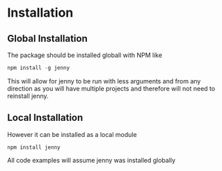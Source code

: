 ﻿# Installation
## Global Installation
The package should be installed globall with NPM like

```javascript
npm install -g jenny
```

This will allow for jenny to be run with less arguments and from any direction as you will have 
multiple projects and therefore will not need to reinstall jenny.

## Local Installation
However it can be installed as a local module

```javacript
npm install jenny
```

All code examples will assume jenny was installed globally